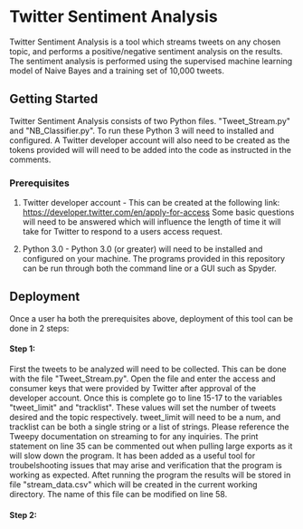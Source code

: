 # Twitter Sentiment Analysis

Twitter Sentiment Analysis is a tool which streams tweets on any chosen topic, and performs a positive/negative sentiment analysis on the results. The sentiment analysis is performed using the supervised machine learning model of Naive Bayes and a training set of 10,000 tweets. 

## Getting Started
Twitter Sentiment Analysis consists of two Python files. "Tweet_Stream.py" and "NB_Classifier.py". To run these Python 3 will need to installed and configured. A Twitter developer account will also need to be created as the tokens provided will will need to be added into the code as instructed in the comments. 

### Prerequisites
1. Twitter developer account - This can be created at the following link: https://developer.twitter.com/en/apply-for-access
Some basic questions will need to be answered which will influence the length of time it will take for Twitter to respond to a users access request.

2. Python 3.0 - Python 3.0 (or greater) will need to be installed and configured on your machine. The programs provided in this repository can be run through both the command line or a GUI such as Spyder.

## Deployment
Once a user ha both the prerequisites above, deployment of this tool can be done in 2 steps:

#### Step 1:
First the tweets to be analyzed will need to be collected. This can be done with the file "Tweet_Stream.py". Open the file and enter the access and consumer keys that were provided by Twitter after approval of the developer account. Once this is complete go to line 15-17 to the variables "tweet_limit" and "tracklist". These values will set the number of tweets desired and the topic respectively. tweet_limit will need to be a num, and tracklist can be both a single string or a list of strings. Please reference the Tweepy documentation on streaming to for any inquiries. The print statement on line 35 can be commented out when pulling large exports as it will slow down the program. It has been added as a useful tool for troubelshooting issues that may arise and verification that the program is working as expected. Aftet running the program the results will be stored in file "stream_data.csv" which will be created in the current working directory. The name of this file can be modified on line 58.

#### Step 2:
